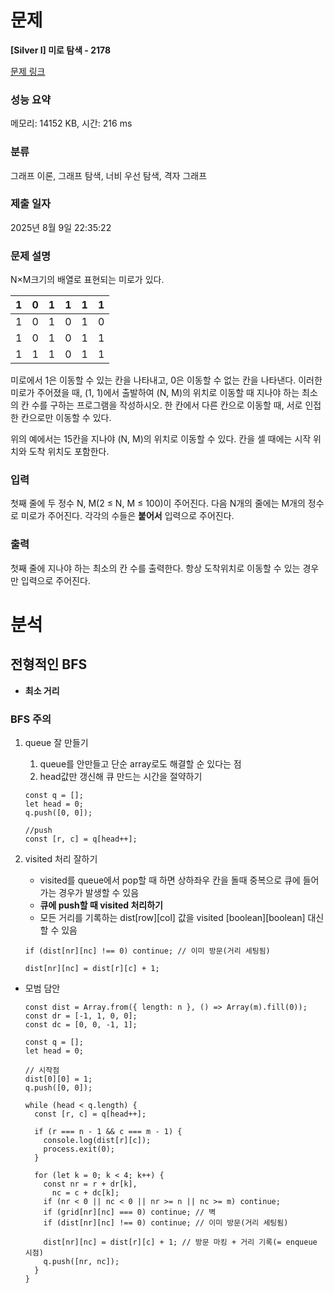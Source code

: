 # **문제**

**[Silver I] 미로 탐색 - 2178**

[문제 링크](https://www.acmicpc.net/problem/2178)

### **성능 요약**

메모리: 14152 KB, 시간: 216 ms

### **분류**

그래프 이론, 그래프 탐색, 너비 우선 탐색, 격자 그래프

### **제출 일자**

2025년 8월 9일 22:35:22

### **문제 설명**

N×M크기의 배열로 표현되는 미로가 있다.

| 1   | 0   | 1   | 1   | 1   | 1   |
| --- | --- | --- | --- | --- | --- |
| 1   | 0   | 1   | 0   | 1   | 0   |
| 1   | 0   | 1   | 0   | 1   | 1   |
| 1   | 1   | 1   | 0   | 1   | 1   |

미로에서 1은 이동할 수 있는 칸을 나타내고, 0은 이동할 수 없는 칸을 나타낸다. 이러한 미로가 주어졌을 때, (1, 1)에서 출발하여 (N, M)의 위치로 이동할 때 지나야 하는 최소의 칸 수를 구하는 프로그램을 작성하시오. 한 칸에서 다른 칸으로 이동할 때, 서로 인접한 칸으로만 이동할 수 있다.

위의 예에서는 15칸을 지나야 (N, M)의 위치로 이동할 수 있다. 칸을 셀 때에는 시작 위치와 도착 위치도 포함한다.

### **입력**

첫째 줄에 두 정수 N, M(2 ≤ N, M ≤ 100)이 주어진다. 다음 N개의 줄에는 M개의 정수로 미로가 주어진다. 각각의 수들은 **붙어서** 입력으로 주어진다.

### **출력**

첫째 줄에 지나야 하는 최소의 칸 수를 출력한다. 항상 도착위치로 이동할 수 있는 경우만 입력으로 주어진다.

# 분석

## 전형적인 BFS

- **최소 거리**

### BFS 주의

1. queue 잘 만들기

   1. queue를 안만들고 단순 array로도 해결할 순 있다는 점
   2. head값만 갱신해 큐 만드는 시간을 절약하기

   ```tsx
   const q = [];
   let head = 0;
   q.push([0, 0]);

   //push
   const [r, c] = q[head++];
   ```

2. visited 처리 잘하기

   - visited를 queue에서 pop할 때 하면 상하좌우 칸을 돌때 중복으로 큐에 들어가는 경우가 발생할 수 있음
   - **큐에 push할 때 visited 처리하기**
   - 모든 거리를 기록하는 dist[row][col] 값을 visited [boolean][boolean] 대신할 수 있음

   ```tsx
   if (dist[nr][nc] !== 0) continue; // 이미 방문(거리 세팅됨)

   dist[nr][nc] = dist[r][c] + 1;
   ```

- 모범 담안
  ```tsx
  const dist = Array.from({ length: n }, () => Array(m).fill(0));
  const dr = [-1, 1, 0, 0];
  const dc = [0, 0, -1, 1];

  const q = [];
  let head = 0;

  // 시작점
  dist[0][0] = 1;
  q.push([0, 0]);

  while (head < q.length) {
    const [r, c] = q[head++];

    if (r === n - 1 && c === m - 1) {
      console.log(dist[r][c]);
      process.exit(0);
    }

    for (let k = 0; k < 4; k++) {
      const nr = r + dr[k],
        nc = c + dc[k];
      if (nr < 0 || nc < 0 || nr >= n || nc >= m) continue;
      if (grid[nr][nc] === 0) continue; // 벽
      if (dist[nr][nc] !== 0) continue; // 이미 방문(거리 세팅됨)

      dist[nr][nc] = dist[r][c] + 1; // 방문 마킹 + 거리 기록(= enqueue 시점)
      q.push([nr, nc]);
    }
  }
  ```
